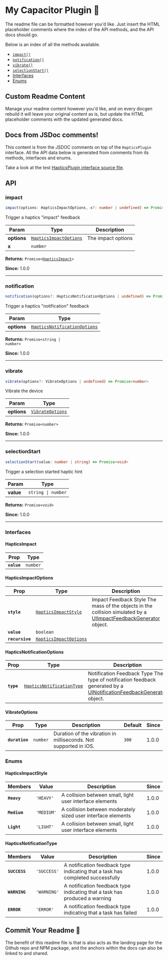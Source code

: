 # My Capacitor Plugin 🔌

The readme file can be formatted however you'd like. Just insert 
the HTML placeholder comments where the index of the API
methods, and the API docs should go.

Below is an index of all the methods available.

<!--DOCGEN_INDEX_START-->
* [`impact()`](#impact)
* [`notification()`](#notification)
* [`vibrate()`](#vibrate)
* [`selectionStart()`](#selectionstart)
* [Interfaces](#interfaces)
* [Enums](#enums)
<!--DOCGEN_INDEX_END-->

## Custom Readme Content

Manage your readme content however you'd like, and on every docgen 
rebuild it will leave your original content as is, but update the 
HTML placeholder comments with the updated generated docs.

<!--DOCGEN_API_START-->
<!--Update the source file JSDoc comments and rerun docgen to update the docs below-->
## Docs from JSDoc comments!

This content is from the JSDOC comments on top of
the `HapticsPlugin` interface. All the API data below
is generated from comments from its methods, interfaces
and enums.

Take a look at the test [HapticsPlugin interface source file](https://github.com/ionic-team/capacitor-docgen/blob/master/src/test/fixtures/definitions.ts).

## API

### impact

```typescript
impact(options: HapticsImpactOptions, x?: number | undefined) => Promise<HapticsImpact>
```

Trigger a haptics "impact" feedback

| Param       | Type                                                                  | Description        |
| ----------- | --------------------------------------------------------------------- | ------------------ |
| **options** | <code><a href="#hapticsimpactoptions">HapticsImpactOptions</a></code> | The impact options |
| **x**       | <code>number</code>                                                   |                    |

**Returns:** <code>Promise&lt;<a href="#hapticsimpact">HapticsImpact</a>&gt;</code>

**Since:** 1.0.0

--------------------


### notification

```typescript
notification(options?: HapticsNotificationOptions | undefined) => Promise<string | number>
```

Trigger a haptics "notification" feedback

| Param       | Type                                                                              |
| ----------- | --------------------------------------------------------------------------------- |
| **options** | <code><a href="#hapticsnotificationoptions">HapticsNotificationOptions</a></code> |

**Returns:** <code>Promise&lt;string | number&gt;</code>

**Since:** 1.0.0

--------------------


### vibrate

```typescript
vibrate(options?: VibrateOptions | undefined) => Promise<number>
```

Vibrate the device

| Param       | Type                                                      |
| ----------- | --------------------------------------------------------- |
| **options** | <code><a href="#vibrateoptions">VibrateOptions</a></code> |

**Returns:** <code>Promise&lt;number&gt;</code>

**Since:** 1.0.0

--------------------


### selectionStart

```typescript
selectionStart(value: number | string) => Promise<void>
```

Trigger a selection started haptic hint

| Param     | Type                          |
| --------- | ----------------------------- |
| **value** | <code>string \| number</code> |

**Returns:** <code>Promise&lt;void&gt;</code>

**Since:** 1.0.0

--------------------


### Interfaces


#### HapticsImpact

| Prop                                | Type                |
| ----------------------------------- | ------------------- |
| <code><strong>value</strong></code> | <code>number</code> |


#### HapticsImpactOptions

| Prop                                    | Type                                                                  | Description                                                                                                                                                                              | Default                               | Since |
| --------------------------------------- | --------------------------------------------------------------------- | ---------------------------------------------------------------------------------------------------------------------------------------------------------------------------------------- | ------------------------------------- | ----- |
| <code><strong>style</strong></code>     | <code><a href="#hapticsimpactstyle">HapticsImpactStyle</a></code>     | Impact Feedback Style The mass of the objects in the collision simulated by a [UIImpactFeedbackGenerator](https://developer.apple.com/documentation/uikit/uiimpactfeedbackstyle) object. | <code>HapticsImpactStyle.Heavy</code> | 1.0.0 |
| <code><strong>value</strong></code>     | <code>boolean</code>                                                  |                                                                                                                                                                                          |                                       |       |
| <code><strong>recursive</strong></code> | <code><a href="#hapticsimpactoptions">HapticsImpactOptions</a></code> |                                                                                                                                                                                          |                                       |       |


#### HapticsNotificationOptions

| Prop                               | Type                                                                        | Description                                                                                                                                                                                       | Default                                      | Since |
| ---------------------------------- | --------------------------------------------------------------------------- | ------------------------------------------------------------------------------------------------------------------------------------------------------------------------------------------------- | -------------------------------------------- | ----- |
| <code><strong>type</strong></code> | <code><a href="#hapticsnotificationtype">HapticsNotificationType</a></code> | Notification Feedback Type The type of notification feedback generated by a [UINotificationFeedbackGenerator](https://developer.apple.com/documentation/uikit/uinotificationfeedbacktype) object. | <code>HapticsNotificationType.SUCCESS</code> | 1.0.0 |


#### VibrateOptions

| Prop                                   | Type                | Description                                                      | Default          | Since |
| -------------------------------------- | ------------------- | ---------------------------------------------------------------- | ---------------- | ----- |
| <code><strong>duration</strong></code> | <code>number</code> | Duration of the vibration in milliseconds. Not supported in iOS. | <code>300</code> | 1.0.0 |


### Enums


#### HapticsImpactStyle

| Members                              | Value                 | Description                                                  | Since |
| ------------------------------------ | --------------------- | ------------------------------------------------------------ | ----- |
| <code><strong>Heavy</strong></code>  | <code>'HEAVY'</code>  | A collision between small, light user interface elements     | 1.0.0 |
| <code><strong>Medium</strong></code> | <code>'MEDIUM'</code> | A collision between moderately sized user interface elements | 1.0.0 |
| <code><strong>Light</strong></code>  | <code>'LIGHT'</code>  | A collision between small, light user interface elements     | 1.0.0 |


#### HapticsNotificationType

| Members                               | Value                  | Description                                                                    | Since |
| ------------------------------------- | ---------------------- | ------------------------------------------------------------------------------ | ----- |
| <code><strong>SUCCESS</strong></code> | <code>'SUCCESS'</code> | A notification feedback type indicating that a task has completed successfully | 1.0.0 |
| <code><strong>WARNING</strong></code> | <code>'WARNING'</code> | A notification feedback type indicating that a task has produced a warning     | 1.0.0 |
| <code><strong>ERROR</strong></code>   | <code>'ERROR'</code>   | A notification feedback type indicating that a task has failed                 | 1.0.0 |


<!--DOCGEN_API_END-->

## Commit Your Readme 🚀

The benefit of this readme file is that is also acts as the landing 
page for the Github repo and NPM package, and the anchors within the 
docs can also be linked to and shared.